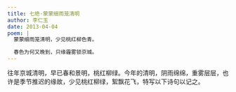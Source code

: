```yaml
---
title: 七绝·蒙蒙细雨笼清明
author: 李仁玉
date: 2013-04-04
poem: |
  蒙蒙细雨笼清明，少见桃红柳色青。

  春色为何又晚到，只缘霾雾锁京城。
---
```


往年京城清明，早已春和景明，桃红柳绿。今年的清明，阴雨绵绵，重雾层层，也许是季节推迟的缘故，少见桃红柳绿，絮飘花飞，特写以下诗句以记之。

